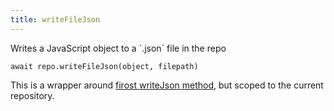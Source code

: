 ```yaml
---
title: writeFileJson
---
```


<div class="lead">Writes a JavaScript object to a `.json` file in the repo</div>

`await repo.writeFileJson(object, filepath)`

This is a wrapper around [firost writeJson method][1], but scoped to the current
repository.

[1]: https://projects.pixelastic.com/firost/writeJson/
